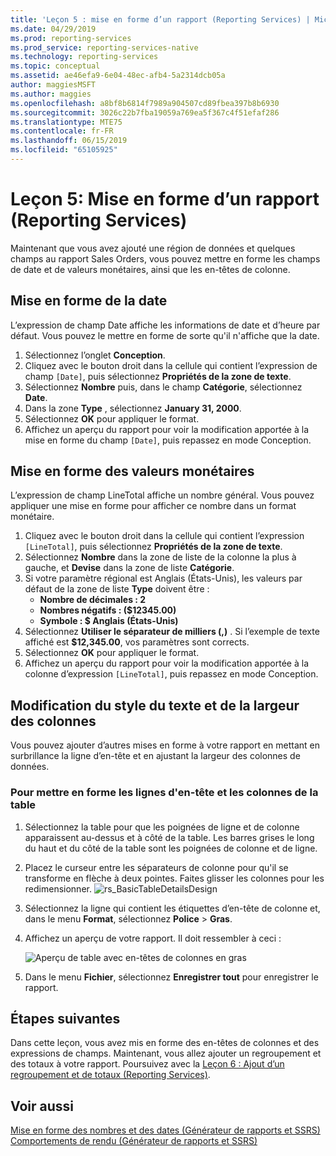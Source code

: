 ```yaml
---
title: 'Leçon 5 : mise en forme d’un rapport (Reporting Services) | Microsoft Docs'
ms.date: 04/29/2019
ms.prod: reporting-services
ms.prod_service: reporting-services-native
ms.technology: reporting-services
ms.topic: conceptual
ms.assetid: ae46efa9-6e04-48ec-afb4-5a2314dcb05a
author: maggiesMSFT
ms.author: maggies
ms.openlocfilehash: a8bf8b6814f7989a904507cd89fbea397b8b6930
ms.sourcegitcommit: 3026c22b7fba19059a769ea5f367c4f51efaf286
ms.translationtype: MTE75
ms.contentlocale: fr-FR
ms.lasthandoff: 06/15/2019
ms.locfileid: "65105925"
---
```

# <a name="lesson-5-formatting-a-report-reporting-services"></a>Leçon 5: Mise en forme d’un rapport (Reporting Services)

Maintenant que vous avez ajouté une région de données et quelques champs au rapport Sales Orders, vous pouvez mettre en forme les champs de date et de valeurs monétaires, ainsi que les en-têtes de colonne.

## <a name="bkmk_format_date"></a>Mise en forme de la date

L’expression de champ Date affiche les informations de date et d’heure par défaut. Vous pouvez le mettre en forme de sorte qu'il n'affiche que la date.

1. Sélectionnez l’onglet **Conception**.
2. Cliquez avec le bouton droit dans la cellule qui contient l’expression de champ `[Date]`, puis sélectionnez **Propriétés de la zone de texte**.
3. Sélectionnez **Nombre** puis, dans le champ **Catégorie**, sélectionnez **Date**.
4. Dans la zone **Type** , sélectionnez **January 31, 2000**.
5. Sélectionnez **OK** pour appliquer le format.
6. Affichez un aperçu du rapport pour voir la modification apportée à la mise en forme du champ `[Date]`, puis repassez en mode Conception.

## <a name="bkmk_format_currency"></a>Mise en forme des valeurs monétaires

L’expression de champ LineTotal affiche un nombre général. Vous pouvez appliquer une mise en forme pour afficher ce nombre dans un format monétaire.

1. Cliquez avec le bouton droit dans la cellule qui contient l’expression `[LineTotal]`, puis sélectionnez **Propriétés de la zone de texte**.
2. Sélectionnez **Nombre** dans la zone de liste de la colonne la plus à gauche, et **Devise** dans la zone de liste **Catégorie**.
3. Si votre paramètre régional est Anglais (États-Unis), les valeurs par défaut de la zone de liste **Type** doivent être :
    - **Nombre de décimales : 2**
    - **Nombres négatifs : ($12345.00)**
    - **Symbole : $ Anglais (États-Unis)**
4. Sélectionnez **Utiliser le séparateur de milliers (,)** . Si l’exemple de texte affiché est **$12,345.00**, vos paramètres sont corrects.
5. Sélectionnez **OK** pour appliquer le format.
6. Affichez un aperçu du rapport pour voir la modification apportée à la colonne d’expression `[LineTotal]`, puis repassez en mode Conception.  

## <a name="bkmk_change_textstyle"></a>Modification du style du texte et de la largeur des colonnes

Vous pouvez ajouter d’autres mises en forme à votre rapport en mettant en surbrillance la ligne d’en-tête et en ajustant la largeur des colonnes de données.

### <a name="to-format-header-rows-and-table-columns"></a>Pour mettre en forme les lignes d'en-tête et les colonnes de la table

1. Sélectionnez la table pour que les poignées de ligne et de colonne apparaissent au-dessus et à côté de la table. Les barres grises le long du haut et du côté de la table sont les poignées de colonne et de ligne.

2. Placez le curseur entre les séparateurs de colonne pour qu'il se transforme en flèche à deux pointes. Faites glisser les colonnes pour les redimensionner.
    ![rs_BasicTableDetailsDesign](media/rs-basictabledetailsdesign.png)

3. Sélectionnez la ligne qui contient les étiquettes d’en-tête de colonne et, dans le menu **Format**, sélectionnez **Police** > **Gras**.

4. Affichez un aperçu de votre rapport. Il doit ressembler à ceci :

    ![Aperçu de table avec en-têtes de colonnes en gras](media/rs-basictabledetailsformattedpreview.png "Aperçu de table avec en-têtes de colonnes en gras")  

5. Dans le menu **Fichier**, sélectionnez **Enregistrer tout** pour enregistrer le rapport.

## <a name="next-steps"></a>Étapes suivantes

Dans cette leçon, vous avez mis en forme des en-têtes de colonnes et des expressions de champs. Maintenant, vous allez ajouter un regroupement et des totaux à votre rapport. Poursuivez avec la [Leçon 6 : Ajout d’un regroupement et de totaux &#40;Reporting Services&#41;](lesson-6-adding-grouping-and-totals-reporting-services.md).

## <a name="see-also"></a>Voir aussi

[Mise en forme des nombres et des dates &#40;Générateur de rapports et SSRS&#41;](report-design/formatting-numbers-and-dates-report-builder-and-ssrs.md)
[Comportements de rendu &#40;Générateur de rapports et SSRS&#41;](report-design/rendering-behaviors-report-builder-and-ssrs.md)
